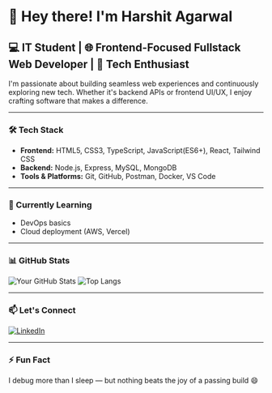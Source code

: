 # 👋 Hey there! I'm Harshit Agarwal

## 💻 IT Student | 🌐 Frontend-Focused Fullstack Web Developer | 🚀 Tech Enthusiast

I'm passionate about building seamless web experiences and continuously exploring new tech. Whether it's backend APIs or frontend UI/UX, I enjoy crafting software that makes a difference.

---

### 🛠️ Tech Stack

- **Frontend:** HTML5, CSS3, TypeScript, JavaScript(ES6+), React, Tailwind CSS
- **Backend:** Node.js, Express, MySQL, MongoDB
- **Tools & Platforms:** Git, GitHub, Postman, Docker, VS Code

---

### 🌱 Currently Learning

- DevOps basics
- Cloud deployment (AWS, Vercel)

---

### 📊 GitHub Stats

![Your GitHub Stats](https://github-readme-stats.vercel.app/api?username=harshit2783&show_icons=true&theme=radical&count_private=true)
![Top Langs](https://github-readme-stats.vercel.app/api/top-langs/?username=harshit2783&layout=compact&theme=radical&count_private=true)

---

### 📫 Let's Connect

[![LinkedIn](https://img.shields.io/badge/LinkedIn-blue?logo=linkedin&style=for-the-badge)](https://linkedin.com/in/harshit-agarwal-063851298/)  

---

### ⚡ Fun Fact

I debug more than I sleep — but nothing beats the joy of a passing build 😄

